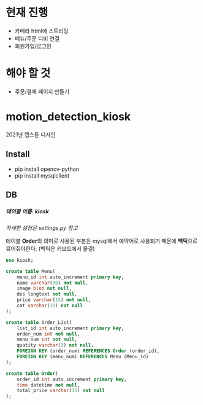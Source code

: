 # 현재 진행
- 카메라 html에 스트리밍
- 메뉴/주문 디비 연결 
- 회원가입/로그인 
# 해야 할 것
- 주문/결제 페이지 만들기

# motion_detection_kiosk
2021년 캡스톤 디자인

## Install
- pip install opencv-python
- pip install mysqlclient

## DB
##### 테이블 이름: kiosk
*자세한 설정은 settings.py 참고*

테이블 **Order**의 의미로 사용된 부분은 mysql에서 예약어로 사용되기 때문에 **백틱**으로 묶어줘야한다. (백틱은 키보드에서 물결)  
```sql
use kiosk;

create table Menu(  
	menu_id int auto_increment primary key,  
    name varchar(30) not null,  
    image blob not null,  
    des longtext not null,  
    price varchar(15) not null,  
    cat varchar(30) not null  
);  

create table Order_List(  
	list_id int auto_increment primary key,  
    order_num int not null,  
    menu_num int not null,  
    quatity varchar(3) not null,  
    FOREIGN KEY (order_num) REFERENCES Order (order_id),  
	FOREIGN KEY (menu_num) REFERENCES Menu (Menu_id)  
);  

create table Order(  
	order_id int auto_increment primary key,  
    time datetime not null,  
    total_price varchar(15) not null  
);  
```

